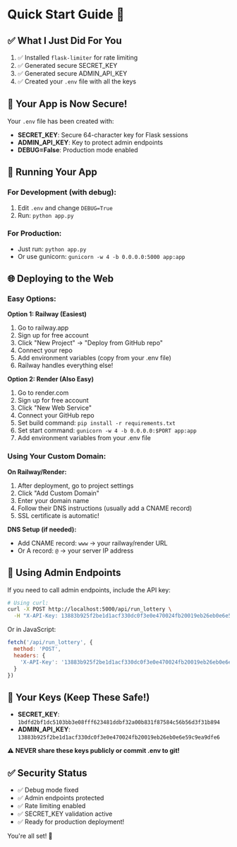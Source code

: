 # Quick Start Guide 🚀

## ✅ What I Just Did For You

1. ✅ Installed `flask-limiter` for rate limiting
2. ✅ Generated secure SECRET_KEY
3. ✅ Generated secure ADMIN_API_KEY  
4. ✅ Created your `.env` file with all the keys

## 🎯 Your App is Now Secure!

Your `.env` file has been created with:
- **SECRET_KEY**: Secure 64-character key for Flask sessions
- **ADMIN_API_KEY**: Key to protect admin endpoints
- **DEBUG=False**: Production mode enabled

## 🏃 Running Your App

### For Development (with debug):
1. Edit `.env` and change `DEBUG=True`
2. Run: `python app.py`

### For Production:
- Just run: `python app.py`
- Or use gunicorn: `gunicorn -w 4 -b 0.0.0.0:5000 app:app`

## 🌐 Deploying to the Web

### Easy Options:

**Option 1: Railway (Easiest)**
1. Go to railway.app
2. Sign up for free account
3. Click "New Project" → "Deploy from GitHub repo"
4. Connect your repo
5. Add environment variables (copy from your .env file)
6. Railway handles everything else!

**Option 2: Render (Also Easy)**
1. Go to render.com
2. Sign up for free account  
3. Click "New Web Service"
4. Connect your GitHub repo
5. Set build command: `pip install -r requirements.txt`
6. Set start command: `gunicorn -w 4 -b 0.0.0.0:$PORT app:app`
7. Add environment variables from your .env file

### Using Your Custom Domain:

**On Railway/Render:**
1. After deployment, go to project settings
2. Click "Add Custom Domain"
3. Enter your domain name
4. Follow their DNS instructions (usually add a CNAME record)
5. SSL certificate is automatic!

**DNS Setup (if needed):**
- Add CNAME record: `www` → your railway/render URL
- Or A record: `@` → your server IP address

## 🔑 Using Admin Endpoints

If you need to call admin endpoints, include the API key:

```bash
# Using curl:
curl -X POST http://localhost:5000/api/run_lottery \
  -H "X-API-Key: 13883b925f2be1d1acf330dc0f3e0e470024fb20019eb26eb0e6e59c9ea9dfe6"
```

Or in JavaScript:
```javascript
fetch('/api/run_lottery', {
  method: 'POST',
  headers: {
    'X-API-Key': '13883b925f2be1d1acf330dc0f3e0e470024fb20019eb26eb0e6e59c9ea9dfe6'
  }
})
```

## 📝 Your Keys (Keep These Safe!)

- **SECRET_KEY**: `1bdfd2bf1dc5103bb3e08fff623481ddbf32a00b831f87584c56b56d3f31b894`
- **ADMIN_API_KEY**: `13883b925f2be1d1acf330dc0f3e0e470024fb20019eb26eb0e6e59c9ea9dfe6`

⚠️ **NEVER share these keys publicly or commit .env to git!**

## ✅ Security Status

- ✅ Debug mode fixed
- ✅ Admin endpoints protected
- ✅ Rate limiting enabled
- ✅ SECRET_KEY validation active
- ✅ Ready for production deployment!

You're all set! 🎉

